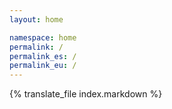 ```yaml
---
layout: home

namespace: home
permalink: /
permalink_es: /
permalink_eu: /
---
```


{% translate_file index.markdown %}
